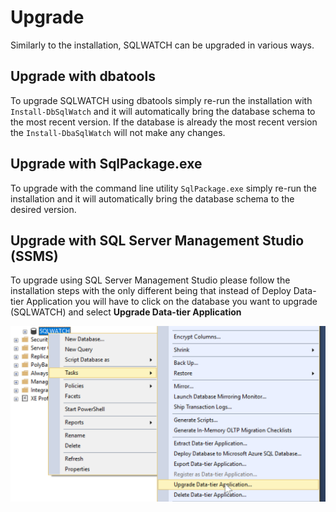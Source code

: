 # Upgrade

Similarly to the installation, SQLWATCH can be upgraded in various ways.

## Upgrade with dbatools

To upgrade SQLWATCH using dbatools simply re-run the installation with `Install-DbSqlWatch` and it will automatically bring the database schema to the most recent version. If the database is already the most recent version the `Install-DbaSqlWatch` will not make any changes. 

## Upgrade with SqlPackage.exe

To upgrade with the command line utility `SqlPackage.exe` simply re-run the installation and it will automatically bring the database schema to the desired version. 

## Upgrade with SQL Server Management Studio \(SSMS\)

To upgrade using SQL Server Management Studio please follow the installation steps with the only different being that instead of Deploy Data-tier Application you will have to click on the database you want to upgrade \(SQLWATCH\) and select **Upgrade Data-tier Application**

![SSQM Upgrade DacPac](../.gitbook/assets/upgrade-database-dacpac.png)

